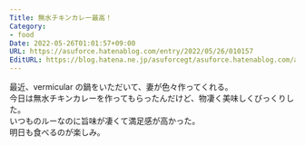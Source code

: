 ```yaml
---
Title: 無水チキンカレー最高！
Category:
- food
Date: 2022-05-26T01:01:57+09:00
URL: https://asuforce.hatenablog.com/entry/2022/05/26/010157
EditURL: https://blog.hatena.ne.jp/asuforcegt/asuforce.hatenablog.com/atom/entry/13574176438095852760
---
```


最近、vermicular の鍋をいただいて、妻が色々作ってくれる。  
今日は無水チキンカレーを作ってもらったんだけど、物凄く美味しくびっくりした。  
いつものルーなのに旨味が凄くて満足感が高かった。  
明日も食べるのが楽しみ。
